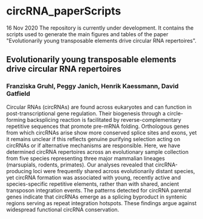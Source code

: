 # circRNA_paperScripts
16 Nov 2020
The repository is currently under development. It contains the scripts used to generate the main figures and tables of the paper "Evolutionarily young transposable elements drive circular RNA repertoires".


## Evolutionarily young transposable elements drive circular RNA repertoires

### Franziska Gruhl, Peggy Janich, Henrik Kaessmann, David Gatfield

Circular RNAs (circRNAs) are found across eukaryotes and can function in post-transcriptional gene regulation. Their biogenesis through a circle-forming backsplicing reaction is facilitated by reverse-complementary repetitive sequences that promote pre-mRNA folding. Orthologous genes from which circRNAs arise show more conserved splice sites and exons, yet it remains unclear if this reflects genuine purifying selection acting on circRNAs or if alternative mechanisms are responsible. Here, we have determined circRNA repertoires across an evolutionary sample collection from five species representing three major mammalian lineages (marsupials, rodents, primates). Our analyses revealed that circRNA-producing loci were frequently shared across evolutionarily distant species, yet circRNA formation was associated with young, recently active and species-specific repetitive elements, rather than with shared, ancient transposon integration events. The patterns detected for circRNA parental genes indicate that circRNAs emerge as a splicing byproduct in syntenic regions serving as repeat integration hotspots. These findings argue against widespread functional circRNA conservation.
